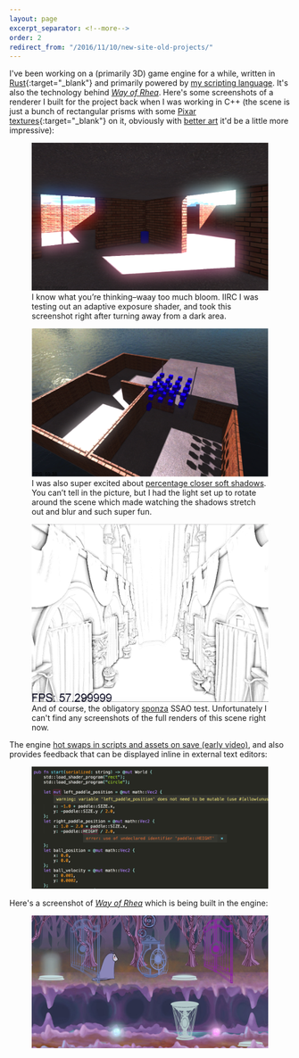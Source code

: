 ```yaml
---
layout: page
excerpt_separator: <!--more-->
order: 2
redirect_from: "/2016/11/10/new-site-old-projects/"
---
```


I've been working on a (primarily 3D) game engine for a while, written in [Rust](https://www.rust-lang.org){:target="_blank"} and primarily powered by [my scripting language](/projects/scripting-language). It's also the technology behind [_Way of Rhea_](/projects/way-of-rhea). Here's some screenshots of a renderer I built for the project back when I was working in C++ (the scene is just a  bunch of rectangular prisms with some [Pixar textures](https://community.renderman.pixar.com/article/114/library-pixar-one-twenty-eight.html){:target="_blank"} on it, obviously with [better art](/projects/misc) it'd be a little more impressive):

<figure>
	<img src="/assets/too-bright.png" />
	<figcaption>I know what you’re thinking–waay too much bloom. IIRC I was testing out an adaptive exposure shader, and took this screenshot right after turning away from a dark area.</figcaption>
</figure>

<!--more-->

<figure>
	<img src="/assets/shadows-soft.png" />
	<figcaption>I was also super excited about <a href="http://developer.download.nvidia.com/shaderlibrary/docs/shadow_PCSS.pdf" target="_blank">percentage closer soft shadows</a>. You can’t tell in the picture, but I had the light set up to rotate around the scene which made watching the shadows stretch out and blur and such super fun.</figcaption>
</figure>

<figure>
	<img src="/assets/obligatory-overdone-sponza-ssao.png" />
	<figcaption>And of course, the obligatory <a href="http://www.crytek.com/cryengine/cryengine3/downloads" target="_blank">sponza</a> SSAO test. Unfortunately I can't find any screenshots of the full renders of this scene right now.</figcaption>
</figure>

The engine [hot swaps in scripts and assets on save (early video)](https://twitter.com/AnthropicSt/status/1005490426692980739), and also provides feedback that can be displayed inline in external text editors:

<figure>
	<img src="/assets/sublime-messages.png" />
</figure>

Here's a screenshot of [_Way of Rhea_](/projects/way-of-rhea) which is being built in the engine:
<a href="/projects/monsters-and-sprites">
	<figure>
		<img src="/assets/monsters-and-sprites-screenshot.jpg" />
	</figure>
</a>